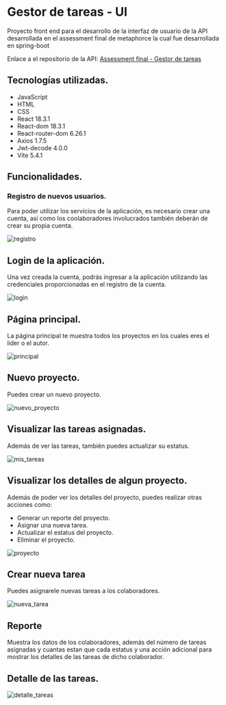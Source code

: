 # Gestor de tareas - UI

Proyecto front end para el desarrollo de la interfaz de usuario
de la API desarrollada en el assessment final de metaphorce la 
cual fue desarrollada en spring-boot

Enlace a el repositorio de la API: [Assessment final - Gestor de tareas](https://github.com/SayulRamirez/Assessment-final---Gestor-de-tareas)

## Tecnologías utilizadas.
- JavaScript
- HTML
- CSS
- React 18.3.1
- React-dom 18.3.1
- React-router-dom 6.26.1
- Axios 1.7.5
- Jwt-decode 4.0.0
- Vite 5.4.1

## Funcionalidades.

### Registro de nuevos usuarios.

Para poder utilizar los servicios de la aplicación, es necesario crear una cuenta, así como los coolaboradores involucrados 
también deberán de crear su propia cuenta.

![registro](https://github.com/user-attachments/assets/24081624-04f8-4324-bfdc-db791c5eed64)

## Login de la aplicación.

Una vez creada la cuenta, podrás ingresar a la aplicación utilizando las credenciales proporcionadas en el registro de la cuenta.

![login](https://github.com/user-attachments/assets/56279d15-7c1f-4d99-a6f8-203ed132ee43)

## Página principal.

La página principal te muestra todos los proyectos en los cuales eres el lider o el autor.

![principal](https://github.com/user-attachments/assets/bf4ff11d-bb22-41c2-9303-ddb9cece663c)

## Nuevo proyecto.

Puedes crear un nuevo proyecto.

![nuevo_proyecto](https://github.com/user-attachments/assets/e56f6a44-9e39-49eb-835a-e2e03cd96e68)

## Visualizar las tareas asignadas.

Además de ver las tareas, también puedes actualizar su estatus.

![mis_tareas](https://github.com/user-attachments/assets/61a8c74a-abc0-47e0-89b4-526c15c69d2e)

## Visualizar los detalles de algun proyecto.

Además de poder ver los detalles del proyecto, puedes realizar otras acciones como:
- Generar un reporte del proyecto.
- Asignar una nueva tarea.
- Actualizar el estatus del proyecto.
- Eliminar el proyecto.

![proyecto](https://github.com/user-attachments/assets/0d609a9c-0518-480e-92e5-7f0a390492ae)

## Crear nueva tarea 

Puedes asignarele nuevas tareas a los colaboradores.

![nueva_tarea](https://github.com/user-attachments/assets/664475cb-4044-43c9-b048-33e8026ec6a3)

## Reporte

Muestra los datos de los colaboradores, además del número de tareas asignadas y cuantas estan que cada estatus y una acción adicional
para mostrar los detalles de las tareas de dicho colaborador.

## Detalle de las tareas.

![detalle_tareas](https://github.com/user-attachments/assets/af2622f6-9d3e-4b88-bf09-ea4faf7efcdf)






